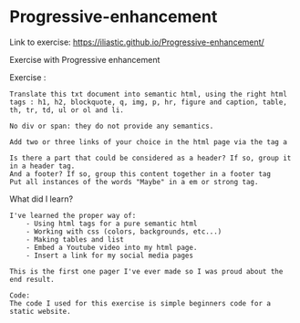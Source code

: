 # Progressive-enhancement

Link to exercise: <https://iliastic.github.io/Progressive-enhancement/>

Exercise with Progressive enhancement

Exercise :

    Translate this txt document into semantic html, using the right html tags : h1, h2, blockquote, q, img, p, hr, figure and caption, table, th, tr, td, ul or ol and li.
    
    No div or span: they do not provide any semantics.
        
    Add two or three links of your choice in the html page via the tag a
    
    Is there a part that could be considered as a header? If so, group it in a header tag.
    And a footer? If so, group this content together in a footer tag
    Put all instances of the words "Maybe" in a em or strong tag.

What did I learn?

    I've learned the proper way of:
        - Using html tags for a pure semantic html
        - Working with css (colors, backgrounds, etc...)
        - Making tables and list
        - Embed a Youtube video into my html page.
        - Insert a link for my social media pages 

    This is the first one pager I've ever made so I was proud about the end result.

    Code: 
    The code I used for this exercise is simple beginners code for a static website.
